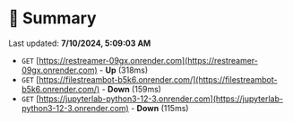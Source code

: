 # 📖 Summary
Last updated: **7/10/2024, 5:09:03 AM**

- `GET` [https://restreamer-09gx.onrender.com](https://restreamer-09gx.onrender.com) - **Up** (318ms)
- `GET` [https://filestreambot-b5k6.onrender.com/](https://filestreambot-b5k6.onrender.com/) - **Down** (159ms)
- `GET` [https://jupyterlab-python3-12-3.onrender.com](https://jupyterlab-python3-12-3.onrender.com) - **Down** (115ms)
